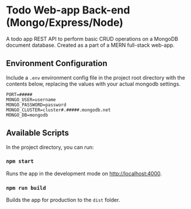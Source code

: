 # Todo Web-app Back-end (Mongo/Express/Node)

A todo app REST API to perform basic CRUD operations on a MongoDB document database. Created as a part of a MERN full-stack web-app.

## Environment Configuration

Include a `.env` environment config file in the project root directory with the contents below, replacing the values with your actual mongodb settings.

```
PORT=#####
MONGO_USER=username
MONGO_PASSWORD=password
MONGO_CLUSTER=cluster#.#####.mongodb.net
MONGO_DB=mongodb
```

## Available Scripts

In the project directory, you can run:

### `npm start`

Runs the app in the development mode on [http://localhost:4000](http://localhost:4000).

### `npm run build`

Builds the app for production to the `dist` folder.
